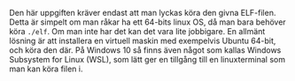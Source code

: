 Den här uppgiften kräver endast att man lyckas köra den givna ELF-filen. Detta är simpelt
om man råkar ha ett 64-bits linux OS, då man bara behöver köra `./elf`. Om man inte har 
det kan det vara lite jobbigare. En allmänt lösning är att installera en virtuell maskin med
exempelvis Ubuntu 64-bit, och köra den där. På Windows 10 så finns även något som kallas 
Windows Subsystem for Linux (WSL), som lätt ger en tillgång till en linuxterminal som
man kan köra filen i.
